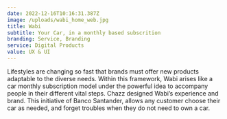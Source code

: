 ```yaml
---
date: 2022-12-16T10:16:31.387Z
image: /uploads/wabi_home_web.jpg
title: Wabi
subtitle: Your Car, in a monthly based subscrition
branding: Service, Branding
service: Digital Products
value: UX & UI
---
```


Lifestyles are changing so fast that brands must offer new products adaptable to the diverse needs. Within this framework, Wabi arises like a car monthly subscription model under the powerful idea to accompany people in their different vital steps. Chazz designed Wabi’s experience and brand. This initiative of Banco Santander, allows any customer choose their car as needed, and forget troubles when they do not need to own a car.
